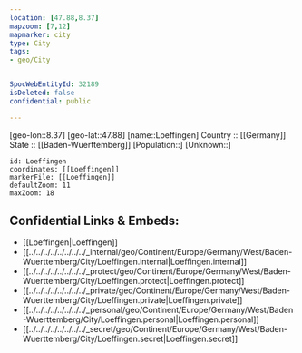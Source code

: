 ```yaml
---
location: [47.88,8.37] 
mapzoom: [7,12] 
mapmarker: city 
type: City
tags:
- geo/City


SpocWebEntityId: 32189
isDeleted: false
confidential: public

---
```

[geo-lon::8.37] 
[geo-lat::47.88] 
[name::Loeffingen] 
Country :: [[Germany]]  
State :: [[Baden-Wuerttemberg]] 
[Population::] 
[Unknown::] 


```leaflet
id: Loeffingen
coordinates: [[Loeffingen]] 
markerFile: [[Loeffingen]] 
defaultZoom: 11 
maxZoom: 18
```


## Confidential Links & Embeds: 
- [[Loeffingen|Loeffingen]]  
- [[../../../../../../../../_internal/geo/Continent/Europe/Germany/West/Baden-Wuerttemberg/City/Loeffingen.internal|Loeffingen.internal]] 
- [[../../../../../../../../_protect/geo/Continent/Europe/Germany/West/Baden-Wuerttemberg/City/Loeffingen.protect|Loeffingen.protect]] 
- [[../../../../../../../../_private/geo/Continent/Europe/Germany/West/Baden-Wuerttemberg/City/Loeffingen.private|Loeffingen.private]] 
- [[../../../../../../../../_personal/geo/Continent/Europe/Germany/West/Baden-Wuerttemberg/City/Loeffingen.personal|Loeffingen.personal]] 
- [[../../../../../../../../_secret/geo/Continent/Europe/Germany/West/Baden-Wuerttemberg/City/Loeffingen.secret|Loeffingen.secret]] 

